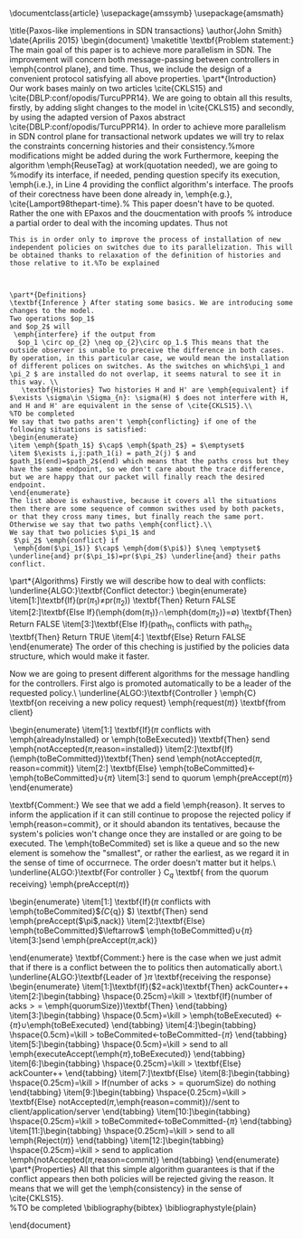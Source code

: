 
\documentclass{article}
\usepackage{amssymb}
\usepackage{amsmath}

\title{Paxos-like implementions in SDN transactions}
\author{John Smith}
\date{Aprilis 2015}
\begin{document}
   \maketitle
   \textbf{Problem statement:} The main goal of this paper is to achieve more parallelism in SDN. The improvement will concern both message-passing between controllers in \emph{control plane}, and time. Thus, we include the design of a convenient protocol satisfying all above properties. 
\part*{Introduction}    
     Our work bases mainly on two articles \cite{CKLS15} and \cite{DBLP:conf/opodis/TurcuPPR14}. We are going to obtain all this results, firstly, by adding slight changes to the model in \cite{CKLS15} and secondly, by using the adapted version of Paxos abstract \cite{DBLP:conf/opodis/TurcuPPR14}.
    In order to achieve more parallelism in SDN control plane for transactional network updates we will try to relax the constraints concerning histories and their consistency.%more modifications might be added during the work
Furthermore, keeping the algorithm \emph{ReuseTag} at work(quotation needed), we are going to %modify its interface, if needed, pending question
specify its execution, \emph{i.e.}, in Line 4 providing the conflict algorithm's interface. The proofs of their corectness have been done already in, \emph{e.g.}, \cite{Lamport98thepart-time}.% This paper doesn't have to be quoted. Rather the one with EPaxos and the doucmentation with proofs
    % introduce a partial order to deal with the incoming updates. Thus not 
    
    This is in order only to improve the process of installation of new independent policies on switches due to its parallelization. This will be obtained thanks to relaxation of the definition of histories and those relative to it.%To be explained
    
    
 
    \part*{Definitions} 
    \textbf{Inference } After stating some basics. We are introducing some changes to the model. 
    Two operations $op_1$ 
    and $op_2$ will
     \emph{interfere} if the output from
      $op_1 \circ op_{2} \neq op_{2}\circ op_1.$ This means that the outside observer is unable to preceive the difference in both cases. By operation, in this particular case, we would mean the installation of different polices on switches. As the switches on which$\pi_1 and \pi_2 $ are installed do not overlap, it seems natural to see it in this way. \\
       \textbf{Histories} Two histories H and H' are \emph{equivalent} if $\exists \sigma\in \Sigma_{n}: \sigma(H) $ does not interfere with H, and H and H' are equivalent in the sense of \cite{CKLS15}.\\   
    %TO be completed
    We say that two paths aren't \emph{conflicting} if one of the following situations is satisfied:
    \begin{enumerate}
    \item \emph{$path_1$} $\cap$ \emph{$path_2$} = $\emptyset$
    \item $\exists i,j:path_1(i) = path_2(j) $ and $path_1$(end)=$path_2$(end) which means that the paths cross but they have the same endpoint, so we don't care about the trace difference, but we are happy that our packet will finally reach the desired endpoint.
    \end{enumerate}
    The list above is exhaustive, because it covers all the situations then there are some sequence of common swithes used by both packets, or that they cross many times, but finally reach the same port. Otherwise we say that two paths \emph{conflict}.\\
    We say that two policies $\pi_1$ and
     $\pi_2$ \emph{conflict} if
     \emph{dom($\pi_1$)} $\cap$ \emph{dom($\pi$)} $\neq \emptyset$ \underline{and} pr($\pi_1$)=pr($\pi_2$) \underline{and} their paths conflict.
\part*{Algorithms}
Firstly we will describe how to deal with conflicts:
\underline{ALGO:}\textbf{Conflict detector:}
\begin{enumerate}
\item[1:]\textbf{If}(pr($\pi_1$)$\neq$pr($\pi_2$)) \textbf{Then} Return FALSE
\item[2:]\textbf{Else If}(\emph{dom($\pi_1$)}$\cap$\emph{dom($\pi_2$)}=$\emptyset$) \textbf{Then} Return FALSE
\item[3:]\textbf{Else If}(path$_{\pi_1}$ conflicts with path$_{\pi_2}$ \textbf{Then} Return TRUE
\item[4:] \textbf{Else} Return FALSE
\end{enumerate}
The order of this cheching is justified by the policies data structure, which would make it faster.

Now we are going to present different algorithms for the message handling for the controllers.
First algo is promoted automatically to be a leader of the requested policy.\\
\underline{ALGO:}\textbf{Controller } \emph{C} \textbf{on receiving a new policy request} \emph{request($\pi)$} \textbf{from client}

\begin{enumerate}
\item[1:] \textbf{If}($\pi$ conflicts with \emph{alreadyInstalled} or \emph{toBeExecuted}) \textbf{Then} send \emph{notAccepted($\pi$,reason=installed)}
\item[2:]\textbf{If}(\emph{toBeCommitted})\textbf{Then} send \emph{notAccepted($\pi$, reason=commit)}
\item[2:] \textbf{Else} \emph{toBeCommitted}$\leftarrow$ \emph{toBeCommitted}$\cup \lbrace \pi \rbrace$
\item[3:] send to quorum \emph{preAccept($\pi$)}
\end{enumerate}

\textbf{Comment:} We see that we add a field \emph{reason}. It serves to inform the application if it can still continue to propose the rejected policy if \emph{reason=commit}, or it should abandon its tentatives, because the system's policies won't change once they are installed or are going to be executed. The \emph{toBeCommited} set is like a queue and so the new element is somehow the "smallest", or rather the earliest, as we regard it in the sense of time of occurrnece. The order doesn't matter but it helps.\\
\underline{ALGO:}\textbf{For controller } C$_{q}$ \textbf{ from the quorum receiving} \emph{preAccept($\pi$)}

\begin{enumerate}
\item[1:] \textbf{If}($\pi$ conflicts with \emph{toBeCommited}$_{C_{q}} $) \textbf{Then} send \emph{preAccept($\pi$,nack)}
\item[2:]\textbf{Else} \emph{toBeCommitted}$\leftarrow$ \emph{toBeCommitted}$\cup \lbrace \pi \rbrace$
\item[3:]send \emph{preAccept($\pi$,ack)}

\end{enumerate}
\textbf{Comment:} here is the case when we just admit that if there is a conflict between the to politics then automatically abort.\\
\underline{ALGO:}\textbf{Leader of }$\pi$ \textbf{receiving the response}
\begin{enumerate}
\item[1:]\textbf{If}(\$2=ack)\textbf{Then} ackCounter++
\item[2:]\begin{tabbing}
\hspace{0.25cm}\=\kill
  \> \textbf{If}(number of acks$>=$ \emph{quorumSize})\textbf{Then}
\end{tabbing} 
\item[3:]\begin{tabbing}
\hspace{0.5cm}\=\kill
  \> \emph{toBeExecuted}$\leftarrow\lbrace\pi\rbrace\cup$\emph{toBeExecuted}
\end{tabbing} 
\item[4:]\begin{tabbing}
\hspace{0.5cm}\=\kill
  \> toBeCommited$\leftarrow$toBeCommitted-$\lbrace\pi\rbrace$
\end{tabbing} 
\item[5:]\begin{tabbing}
\hspace{0.5cm}\=\kill
  \> send to all \emph{executeAccept(\emph{$\pi$},toBeExecuted)}
\end{tabbing} 
\item[6:]\begin{tabbing}
\hspace{0.25cm}\=\kill
  \> \textbf{Else} ackCounter++
\end{tabbing} 
\item[7:]\textbf{Else}
\item[8:]\begin{tabbing}
\hspace{0.25cm}\=\kill
  \> If(number of acks$>=$ quorumSize) do nothing
\end{tabbing} 
\item[9:]\begin{tabbing}
\hspace{0.25cm}\=\kill
  \> \textbf{Else} notAccepted($\pi$,\emph{reason=commit})//sent to client/application/server
\end{tabbing} 
\item[10:]\begin{tabbing}
\hspace{0.25cm}\=\kill
  \> toBeCommited$\leftarrow$toBeCommitted-$\lbrace\pi\rbrace$
\end{tabbing} 
\item[11:]\begin{tabbing}
\hspace{0.25cm}\=\kill
  \> send to all \emph{Reject($\pi$)}
\end{tabbing} 
\item[12:]\begin{tabbing}
\hspace{0.25cm}\=\kill
  \> send to application \emph{notAccepted($\pi$,reason=commit)}
\end{tabbing} 
\end{enumerate}  
    \part*{Properties}
    All that this simple algorithm guarantees is that if the conflict appears then both policies will be rejected giving the reason. It means that we will get the \emph{consistency} in the sense of \cite{CKLS15}.    
     %TO be completed
\bibliography{bibtex}
\bibliographystyle{plain}

\end{document}
